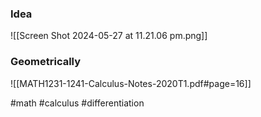 ### Idea
![[Screen Shot 2024-05-27 at 11.21.06 pm.png]]
### Geometrically
![[MATH1231-1241-Calculus-Notes-2020T1.pdf#page=16]]

#math #calculus #differentiation 



